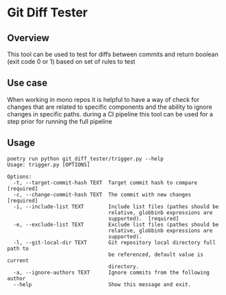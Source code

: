 # Git Diff Tester

## Overview
This tool can be used to test for diffs between commits and return boolean (exit code 0 or 1) based on set of rules to test

## Use case
When working in mono repos it is helpful to have a way of check for changes that are related to specific components
and the ability to ignore changes in specific paths.
during a CI pipeline this tool can be used for a step prior for running the full pipeline

## Usage

```
poetry run python git_diff_tester/trigger.py --help
Usage: trigger.py [OPTIONS]

Options:
  -t, --target-commit-hash TEXT  Target commit hash to compare  [required]
  -c, --change-commit-hash TEXT  The commit with new changes  [required]
  -i, --include-list TEXT        Include list files (pathes should be
                                 relative, globbinb expressions are
                                 supported).  [required]
  -e, --exclude-list TEXT        Exclude list files (pathes should be
                                 relative, globbinb expressions are
                                 supported).
  -l, --git-local-dir TEXT       Git repository local directory full path to
                                 be referenced, default value is current
                                 directory.
  -a, --ignore-authors TEXT      Ignore commits from the following author
  --help                         Show this message and exit.
```

